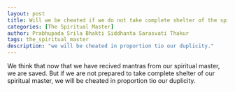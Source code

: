 ```yaml
---
layout: post
title: Will we be cheated if we do not take complete shelter of the spiritual master?
categories: [The Spiritual Master]
author: Prabhupada Srila Bhakti Siddhanta Sarasvati Thakur
tags: the_spiritual_master
description: "we will be cheated in proportion tio our duplicity."
---
```


We think that now that we have recived mantras from our spiritual master, we are saved. But if we are not prepared to take complete shelter of our spiritual master, we will be cheated in proportion tio our duplicity.





